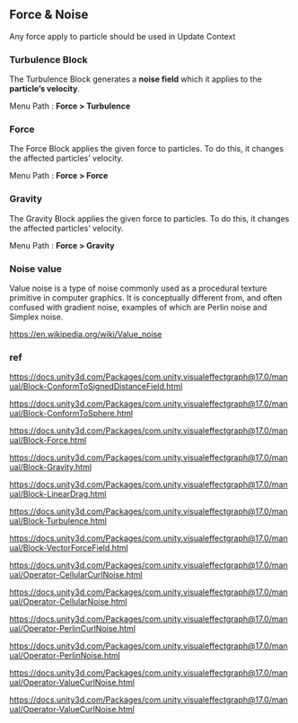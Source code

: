 ## Force & Noise

Any force apply to particle should be used in Update Context

### Turbulence Block
The Turbulence Block generates a **noise field** which it applies to the **particle’s velocity**.

Menu Path : **Force > Turbulence**


### Force
The Force Block applies the given force to particles. To do this, it changes the affected particles’ velocity.

Menu Path : **Force > Force**


### Gravity

The Gravity Block applies the given force to particles. To do this, it changes the affected particles’ velocity.

Menu Path : **Force > Gravity**

### Noise value
Value noise is a type of noise commonly used as a procedural texture primitive in computer graphics. It is conceptually different from, and often confused with gradient noise, examples of which are Perlin noise and Simplex noise. 

https://en.wikipedia.org/wiki/Value_noise

### ref
https://docs.unity3d.com/Packages/com.unity.visualeffectgraph@17.0/manual/Block-ConformToSignedDistanceField.html

https://docs.unity3d.com/Packages/com.unity.visualeffectgraph@17.0/manual/Block-ConformToSphere.html

https://docs.unity3d.com/Packages/com.unity.visualeffectgraph@17.0/manual/Block-Force.html

https://docs.unity3d.com/Packages/com.unity.visualeffectgraph@17.0/manual/Block-Gravity.html

https://docs.unity3d.com/Packages/com.unity.visualeffectgraph@17.0/manual/Block-LinearDrag.html

https://docs.unity3d.com/Packages/com.unity.visualeffectgraph@17.0/manual/Block-Turbulence.html

https://docs.unity3d.com/Packages/com.unity.visualeffectgraph@17.0/manual/Block-VectorForceField.html

https://docs.unity3d.com/Packages/com.unity.visualeffectgraph@17.0/manual/Operator-CellularCurlNoise.html

https://docs.unity3d.com/Packages/com.unity.visualeffectgraph@17.0/manual/Operator-CellularNoise.html

https://docs.unity3d.com/Packages/com.unity.visualeffectgraph@17.0/manual/Operator-PerlinCurlNoise.html

https://docs.unity3d.com/Packages/com.unity.visualeffectgraph@17.0/manual/Operator-PerlinNoise.html

https://docs.unity3d.com/Packages/com.unity.visualeffectgraph@17.0/manual/Operator-ValueCurlNoise.html

https://docs.unity3d.com/Packages/com.unity.visualeffectgraph@17.0/manual/Operator-ValueCurlNoise.html




